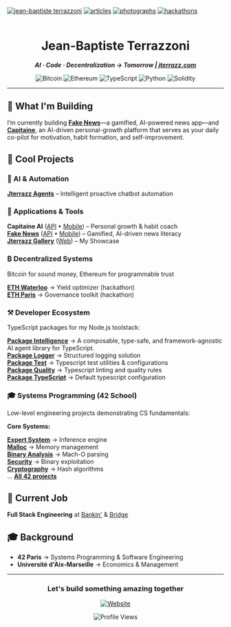 [<img align="center" alt="jean-baptiste terrazzoni" src="https://img.shields.io/badge/hub-000000?style=for-the-badge&logo=vercel&logoColor=white" />](https://jterrazz.com)
[<img align="center" alt="articles" src="https://img.shields.io/badge/articles-000000?style=for-the-badge&logo=medium&logoColor=white" />](https://jterrazz.com/link/articles)
[<img align="center" alt="photographs" src="https://img.shields.io/badge/photographs-000000?style=for-the-badge&logo=unsplash&logoColor=white" />](https://jterrazz.com/link/photographs)
[<img align="center" alt="hackathons" src="https://img.shields.io/badge/hackathons-000000?style=for-the-badge&logo=devpost&logoColor=white" />](https://devpost.com/jterrazz)
</br></br>

<div align="center">

# Jean-Baptiste Terrazzoni

***AI · Code · Decentralization → Tomorrow | [jterrazz.com](https://jterrazz.com)***

![Bitcoin](https://img.shields.io/badge/Bitcoin-000000?style=for-the-badge&logo=bitcoin&logoColor=white)
![Ethereum](https://img.shields.io/badge/Ethereum-000000?style=for-the-badge&logo=ethereum&logoColor=white)
![TypeScript](https://img.shields.io/badge/TypeScript-000000?style=for-the-badge&logo=typescript&logoColor=white)
![Python](https://img.shields.io/badge/Python-000000?style=for-the-badge&logo=python&logoColor=white)
![Solidity](https://img.shields.io/badge/Solidity-000000?style=for-the-badge&logo=solidity&logoColor=white)

</div>

---

## 🚀 What I'm Building

I’m currently building **[Fake News](https://jterrazz.com/link/applications/fake-news)**—a gamified, AI-powered news app—and **[Capitaine](https://github.com/jterrazz/capitaine-api)**, an AI-driven personal-growth platform that serves as your daily co-pilot for motivation, habit formation, and self-improvement.


## 🎯 Cool Projects

### 🤖 AI & Automation
**[Jterrazz Agents](https://github.com/jterrazz/jterrazz-agents)** – Intelligent proactive chatbot automation

### 🚀 Applications & Tools
**Capitaine AI** ([API](https://github.com/jterrazz/capitaine-ai) • [Mobile](https://github.com/jterrazz/capitaine-mobile)) – Personal growth & habit coach  
**[Fake News](https://jterrazz.com/link/applications/fake-news)** ([API](https://github.com/jterrazz/fake-news-api) • [Mobile](https://github.com/jterrazz/fake-news-mobile)) – Gamified, AI-driven news literacy  
**[Jterrazz Gallery](https://jterrazz.com)** ([Web](https://github.com/jterrazz/jterrazz-web)) – My Showcase

### ₿ Decentralized Systems
Bitcoin for sound money, Ethereum for programmable trust

**[ETH Waterloo](https://github.com/jterrazz/hackathons.ethwaterloo-defi-dy)** → Yield optimizer (hackathon)  
**[ETH Paris](https://github.com/jterrazz/hackathons.ethparis-collective)** → Governance toolkit (hackathon)  

### ⚒️ Developer Ecosystem

TypeScript packages for my Node.js toolstack:

**[Package Intelligence](https://github.com/jterrazz/package-intelligence)** → A composable, type-safe, and framework-agnostic AI agent library for TypeScript.  
**[Package Logger](https://github.com/jterrazz/package-logger)** → Structured logging solution  
**[Package Test](https://github.com/jterrazz/package-test)** → Typescript test utilities & configurations  
**[Package Quality](https://github.com/jterrazz/package-quality)** → Typescript linting and quality rules  
**[Package TypeScript](https://github.com/jterrazz/package-typescript)** → Default typescript configuration  

### 🎓 Systems Programming (42 School)

Low-level engineering projects demonstrating CS fundamentals:

**Core Systems:**

**[Expert System](https://github.com/jterrazz/42-expert-system)** → Inference engine  
**[Malloc](https://github.com/jterrazz/42-malloc)** → Memory management  
**[Binary Analysis](https://github.com/jterrazz/42-nm-otool)** → Mach-O parsing  
**[Security](https://github.com/jterrazz/42-override)** → Binary exploitation  
**[Cryptography](https://github.com/jterrazz/42-ssl-md5)** → Hash algorithms  
... [**All 42 projects**](https://github.com/jterrazz?tab=repositories&q=42&type=&language=&sort=)  

## 💼 Current Job

**Full Stack Engineering** at [Bankin'](https://bankin.com) & [Bridge](https://bridgeapi.io)  

## 🎓 Background

- **42 Paris** → Systems Programming & Software Engineering
- **Université d'Aix-Marseille** → Economics & Management

---

<div align="center">

### Let's build something amazing together

[![Website](https://img.shields.io/badge/jterrazz.com-000000?style=for-the-badge&logo=About.me&logoColor=white)](https://jterrazz.com)

</div>

<div align="center">
  <img src="https://komarev.com/ghpvc/?username=jterrazz&label=Profile%20Views&color=blueviolet&style=flat" alt="Profile Views" />
</div>
